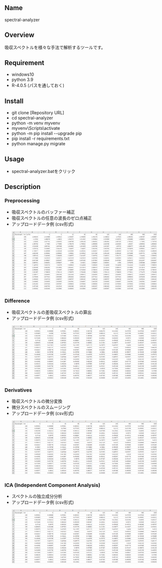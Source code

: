 ## Name
spectral-analyzer 

## Overview
吸収スペクトルを様々な手法で解析するツールです。

## Requirement
- windows10
- python 3.9
- R-4.0.5 (パスを通しておく)

## Install
- git clone [Repository URL]
- cd spectral-analyzer
- python -m venv myvenv
- myvenv\Scripts\activate
- python -m pip install --upgrade pip
- pip install -r requirements.txt
- python manage.py migrate

## Usage
- spectral-analyzer.batをクリック

## Description

### Preprocessing
- 吸収スペクトルのバッファー補正
- 吸収スペクトルの任意の波長のゼロ点補正
- アップロードデータ例 (csv形式)
  <div align="left">
    <p><img src="description/img/data1.png" width="600" /></p>
  </div>

### Difference
- 吸収スペクトルの差吸収スペクトルの算出
- アップロードデータ例 (csv形式)
  <div align="left">
    <p><img src="description/img/data2.png" width="600" /></p>
  </div>
### Derivatives
- 吸収スペクトルの微分変換
- 微分スペクトルのスムージング
- アップロードデータ例 (csv形式)
  <div align="left">
    <p><img src="description/img/data2.png" width="600" /></p>
  </div>
### ICA (Independent Component Analysis)
- スペクトルの独立成分分析
- アップロードデータ例 (csv形式)
  <div align="left">
    <p><img src="description/img/data2.png" width="600" /></p>
  </div>



